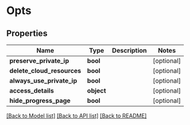 # Opts

## Properties
Name | Type | Description | Notes
------------ | ------------- | ------------- | -------------
**preserve_private_ip** | **bool** |  | [optional] 
**delete_cloud_resources** | **bool** |  | [optional] 
**always_use_private_ip** | **bool** |  | [optional] 
**access_details** | **object** |  | [optional] 
**hide_progress_page** | **bool** |  | [optional] 

[[Back to Model list]](../README.md#documentation-for-models) [[Back to API list]](../README.md#documentation-for-api-endpoints) [[Back to README]](../README.md)

